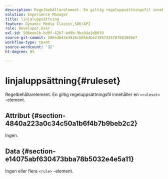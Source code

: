 ```yaml
---
description: Regelbehållarelement. En giltig regeluppsättningsfil innehåller en <ruleset> -element.
solution: Experience Manager
title: linjaluppsättning
feature: Dynamic Media Classic,SDK/API
role: Developer,User
exl-id: 506eee1b-bd9f-42b7-bd9b-9bc04a1d0939
source-git-commit: 206e4643e3926cb85b4be2189743578f88180be7
workflow-type: tm+mt
source-wordcount: '32'
ht-degree: 0%

---
```


# linjaluppsättning{#ruleset}

Regelbehållarelement. En giltig regeluppsättningsfil innehåller en `<ruleset>` -element.

## Attribut {#section-4840a223a0c34c50a1b6f4b7b9beb2c2}

Ingen.

## Data {#section-e14075abf630473bba78b5032e4e5a11}

Ingen eller flera `<rule>` -element.
